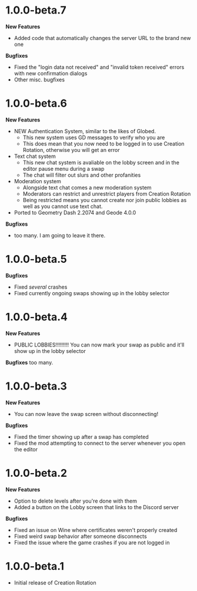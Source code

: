 # 1.0.0-beta.7
**New Features**
- Added code that automatically changes the server URL to the brand new one

**Bugfixes**
- Fixed the "login data not received" and "invalid token received" errors with new confirmation dialogs
- Other misc. bugfixes

# 1.0.0-beta.6
**New Features**
- NEW Authentication System, similar to the likes of Globed.
    - This new system uses GD messages to verify who you are
    - This does mean that you now need to be logged in to use Creation Rotation, otherwise you will get an error
- Text chat system
    - This new chat system is avaliable on the lobby screen and in the editor pause menu during a swap
    - The chat will filter out slurs and other profanities
- Moderation system
    - Alongside text chat comes a new moderation system
    - Moderators can restrict and unrestrict players from Creation Rotation
    - Being restricted means you cannot create nor join public lobbies as well as you cannot use text chat.
- Ported to Geometry Dash 2.2074 and Geode 4.0.0

**Bugfixes**
- too many. I am going to leave it there.

# 1.0.0-beta.5

**Bugfixes**
- Fixed _several_ crashes
- Fixed currently ongoing swaps showing up in the lobby selector

# 1.0.0-beta.4

**New Features**
- PUBLIC LOBBIES!!!!!!!!! You can now mark your swap as public and it'll show up in the lobby selector

**Bugfixes**
too many.

# 1.0.0-beta.3

**New Features**
- You can now leave the swap screen without disconnecting!

**Bugfixes**
- Fixed the timer showing up after a swap has completed
- Fixed the mod attempting to connect to the server whenever you open the editor

# 1.0.0-beta.2

**New Features**
- Option to delete levels after you're done with them
- Added a button on the Lobby screen that links to the Discord server

**Bugfixes**
- Fixed an issue on Wine where certificates weren't properly created
- Fixed weird swap behavior after someone disconnects
- Fixed the issue where the game crashes if you are not logged in

# 1.0.0-beta.1
- Initial release of Creation Rotation
